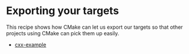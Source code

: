 # Exporting your targets

This recipe shows how CMake can let us export our targets so
that other projects using CMake can pick them up easily.


- [cxx-example](cxx-example/)
